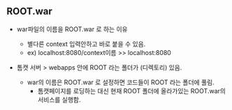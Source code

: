 ## ROOT.war

* war파일의 이름을 ROOT.war 로 하는 이유
  * 별다른 context 입력안하고 바로 붙을 수 있음. 
  * ex) localhost:8080/context이름 >> localhost:8080
  
* 톰캣 서버 > webapps 안에 ROOT 라는 폴더가 (디렉토리) 있음.
  * war의 이름은 ROOT.war 로 설정하면 코드들이 ROOT 라는 폴더에 풀림.
    * 톰캣페이지를 로딩하는 대신 현재 ROOT 폴더에 올라가있는 ROOT.war의 서비스를 실행함.

